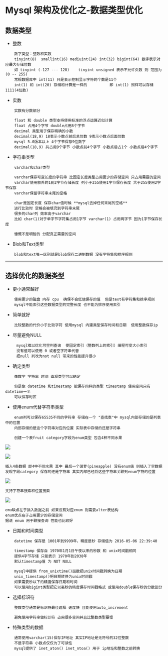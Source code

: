# Mysql 架构及优化之-数据类型优化

## 数据类型


* 整数

```
    数字类型：整数和实数 
    tinyint(8)  smallint(16) mediuint(24) int(32) bigint(64) 数字表示对应最大存储位数
    如 tinyint (-127 --- 128)    tinyint unsigned 表示不允许负数 则 范围为 (0 -- 255)
    常规数据库中 int(11) 只是表示控制显示字符的个数是11个   
    int(1) 和 int(20) 存储和计算是一样的          即 int(1) 照样可以存储1111(4位数)
```

* 实数

```
    实数有分数部分
    
    float 和 double 类型支持使用标准的浮点运算近似计算
    float 占用4个字节 double占用8个字节
    decimal 类型用于保存精确的小数 
    decimal(18,9) 18表示小数点前后总位数 9表示小数点后面位数 
    mysql 5.0版本以上 4个字节保存9位数字 
    decimal(18,9) 共占用9个字节 小数点前4个字节 小数点后占1个 小数点后4个字节
```

* 字符串类型

```
    varchar和char类型
    
    varchar保存可变长度的字符串 比固定长度类型占用更少的存储空间 只占用需要的空间
    varchar使用额外的1到2字节存储长度 列小于255使用1字节保存长度 大于255使用2字节保存
    varchar保留字符串末尾的空格
    
    char是固定长度 保存char值时候 **mysql去掉任何末尾的空格**  
    进行比较时 空格会被填充到字符串末尾
    很多的char列 效率高于varchar 
    比如 char(1)对于单字节字符集占用1字节 varchar(1) 占用两字节 因为1字节保存长度
    
    慷慨不是明智的 分配真正需要的空间
```

* Blob和Text类型

```
    blob和text唯一区别就是blob保存二进制数据 没有字符集和排序规则
```

- - -

## 选择优化的数据类型

* 更小通常越好

```
    使用更少的磁盘 内存 cpu  确保不会低估保存的值  但是text有字符集和排序规则
    mysql不能索引这些数据类型的完整长度 也不能为排序使用索引
```

* 简单就好

```
    比较整数的代价小于比较字符 使用mysql 内建类型保存时间和日期  使用整数保存ip
```

* 尽量避免NULL

```
     mysql难以优化可空列查询  使固定索引（整数列上的索引）编程可变大小索引 
     没有值可以使用 0 或者空字符串代替
     把null 列改为not null 带来的性能提升很小
```

* 确定类型

```
    像数字 字符串 时间 直观类型可以确定
     
    但是像 datetime 和timestamp 能保存同样的类型 timestamp 使用空间只有datetime一半 
    可以保存时区
```

* 使用enum代替字符串类型

```
    enum列可以保存65535不同的字符串 存储在一个 "查找表"中 mysql内部存储的是列表中的位置 
    内部存储的是这个字符串对应的位置 实际表中存储的还是字符串 
    
    创建一个表fruit category字段为enum类型 包含4种不同水果
```
![][0] 

![][1]

    插入4条数据 即4中不同水果 其中 最后一个菠萝(pineapple) 没有enum值 则插入了空数据
    发现字段category 保存的还是字符串 其实内部已经将这些字符串关联到enum字符的位置

![][2]

    支持字符串搜索和位置搜索

![][3]

    emu缺点在于插入数据之前 如果没有对应enum 则需要alter表结构
    enum优点在于占用更少的存储空间
    据说 enum 用于联接查询 性能也比较好


* 日期和时间类型

```
    datetime 保存是 1001年到9999年，精度是秒 存储值为 2016-05-06 22:39:40
    
    timestamp 保存自 1970年1月1日午夜以来的秒数 和 unix时间戳相同
    提供4字节存储 只能表示 1970年到2038年
    默认timestamp值 为 NOT NULL 
    
    mysql中提供 from_unixtime()函数把unix时间戳转换为日期
    unix_timestamp()把日期转换为unix时间戳
    如果需要秒以下的精度保存日期和时间
    可以使用bigint类型把它以毫秒的精度保存时间戳格式 或使用double保存秒的分数部分
```

* 选择标识符

```
    整数类型通常是标识符最佳选择 速度快 且能使用auto_increment
    
    避免使用字符串做标识符 占用很多空间并且比整数类型要慢
```

* 特殊类型的数据

```
    通常使用varchar(15)保存IP地址 其实IP地址是无符号的32位整数 
    不是字符串 小数点仅仅为了可读性
    mysql提供了 inet_aton() inet_ntoa() 用于 ip地址和整数之前转换
```

[0]: ../img/bVvrW8.png
[1]: ../img/bVvrW5.png
[2]: ../img/bVvrXD.png
[3]: ../img/bVvrX4.png